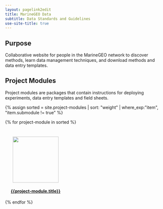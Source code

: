 ```yaml
---
layout: pagelink2edit
title: MarineGEO Data
subtitle: Data Standards and Guidelines
use-site-title: true
---
```


## Purpose

Collaborative website for people in the MarineGEO network to discover methods, learn data management techniques, and download methods and data entry templates.

## Project Modules

Project modules are packages that contain instructions for deploying experiments, data entry templates and field sheets.

{% assign sorted = site.project-modules | sort: "weight" | where_exp:"item", "item.submodule != true" %}

{% for project-module in sorted %}
<div class="col-md-3 col-sm-4 col-xs-10 col-xs-offset-1">
  <div style="width: 200px; padding-top: 25px; ">
 <a href="{{site.baseurl}}{{project-module.url}}">
   <img src="{{ project-module.thumbnail }}" class="img-responsive" style="height: 150px; position: relative; left: 50%; top: 50%; margin-left: -75px;">
  <h4 style="text-align:center">{{project-module.title}}</h4>
</a>
</div>
</div>
{% endfor %}
